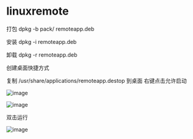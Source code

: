 # linuxremote

 打包
 dpkg -b pack/ remoteapp.deb
 
 安装
 dpkg -i remoteapp.deb
 
 卸载
 dpkg -r remoteapp.deb
 
创建桌面快捷方式

复制 /usr/share/applications/remoteapp.destop 到桌面
右键点击允许启动

![image](https://user-images.githubusercontent.com/33768573/158308033-07237324-0803-409a-88af-1667a3f9bcea.png)


![image](https://user-images.githubusercontent.com/33768573/158308133-b085c80a-4989-437a-8a2f-3c9ab07bf486.png)

双击运行

![image](https://user-images.githubusercontent.com/33768573/158308162-ff1b6994-681c-4c36-b8f6-5a8b0e04c01a.png)


